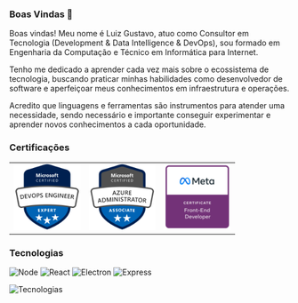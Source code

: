 ### Boas Vindas 👋

Boas vindas! Meu nome é Luiz Gustavo, atuo como Consultor em Tecnologia (Development & Data Intelligence & DevOps), sou formado em Engenharia da Computação e Técnico em Informática para Internet.

Tenho me dedicado a aprender cada vez mais sobre o ecossistema de tecnologia, buscando praticar minhas habilidades como desenvolvedor de software e aperfeiçoar meus conhecimentos em infraestrutura e operações.

Acredito que linguagens e ferramentas são instrumentos para atender uma necessidade, sendo necessário e importante conseguir experimentar e aprender novos conhecimentos a cada oportunidade.

### Certificações

<table>
  <tbody>
    <tr>
      <td align="center" width="33%">
        <a href="https://learn.microsoft.com/api/credentials/share/en-us/LuizGustavodaSilvaVasconcellos-1293/612E783D2FD20F8C?sharingId" target="_blank">
          <img height=120px src="./assets/microsoft-devops-engineer.png"
        </a>
      </td>
      <td align="center" width="33%">
        <a href="https://learn.microsoft.com/api/credentials/share/en-us/LuizGustavodaSilvaVasconcellos-1293/C0A9A9ED3C10167A?sharingId=BF898E5C3F4DBBF" target="_blank">
          <img height=120px src="./assets/microsoft-azure-administrator.png">
        </a>
      </td>
      <td align="center" width="33%">
        <a href="https://coursera.org/verify/professional-cert/YJ58GVG6W24E" target="_blank">
          <img height=120px src="./assets/meta-front-end-developer.png">
        </a>
      </td>
    </tr>
  </tbody>
</table>

### Tecnologias

![Node](https://img.shields.io/badge/-Node.js-44475a?logo=node.js&logoColor=white)
![React](https://img.shields.io/badge/-React-44475a?logo=react&logoColor=white)
![Electron](https://img.shields.io/badge/-Electron-44475a?logo=electron&logoColor=white)
![Express](https://img.shields.io/badge/-Express-44475a?logo=express&logoColor=white)

![Tecnologias](https://github-readme-stats.vercel.app/api/top-langs/?username=iamtheluiz&theme=dracula&layout=compact&hide_border=true&custom_title=Linguagens&langs_count=6)

<!--
**iamtheluiz/iamtheluiz** is a ✨ _special_ ✨ repository because its `README.md` (this file) appears on your GitHub profile.

Here are some ideas to get you started:

- 🔭 I’m currently working on ...
- 🌱 I’m currently learning ...
- 👯 I’m looking to collaborate on ...
- 🤔 I’m looking for help with ...
- 💬 Ask me about ...
- 📫 How to reach me: ...
- 😄 Pronouns: ...
- ⚡ Fun fact: ...
-->
